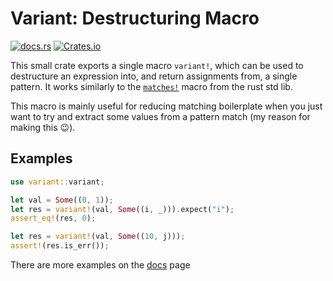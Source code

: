 # Variant: Destructuring Macro

[![docs.rs](https://docs.rs/extract-variant/badge.svg)](https://docs.rs/extract-variant)
[![Crates.io](https://img.shields.io/crates/v/extract-variant.svg)](https://crates.io/crates/extract-variant)

This small crate exports a single macro `variant!`, which can be used to destructure an expression into, and return assignments from, a single pattern. It works similarly to the [`matches!`][matches] macro from the rust std lib.

This macro is mainly useful for reducing matching boilerplate when you just want to try and extract some values from a pattern match (my reason for making this 😉).

## Examples

```rust
use variant::variant;

let val = Some((0, 1));
let res = variant!(val, Some((i, _))).expect("i");
assert_eq!(res, 0);

let res = variant!(val, Some((10, j)));
assert!(res.is_err());
```

There are more examples on the [docs][docs] page

[matches]: https://doc.rust-lang.org/std/macro.matches.html
[docs]: https://docs.rs/extract-variant
